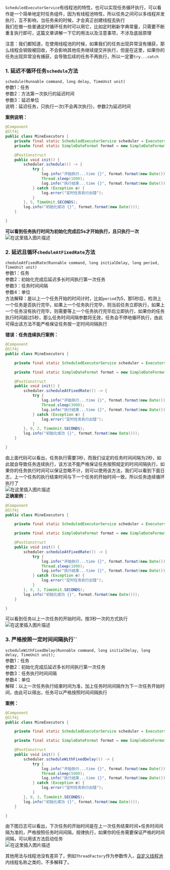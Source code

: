 `ScheduledExecutorService`有线程池的特性，也可以实现任务循环执行，可以看作是一个简单地定时任务组件，因为有线程池特性，所以任务之间可以多线程并发执行，互不影响，当任务来的时候，才会真正创建线程去执行  
我们在做一些普通定时循环任务时可以用它，比如定时刷新字典常量，只需要不断重复执行即可，这篇文章讲解一下它的用法以及注意事项，不涉及底层原理

注意：我们都知道，在使用线程池的时候，如果我们的任务出现异常没有捕获，那么线程会销毁被回收，不会影响其他任务继续提交并执行，但是在这里，如果你的任务出现异常没有捕获，会导致后续的任务不再执行，所以一定要`try...catch`

### 1. 延迟不循环任务`schedule`方法

`schedule(Runnable command, long delay, TimeUnit unit)`  
参数1：任务  
参数2：方法第一次执行的延迟时间  
参数3：延迟单位  
说明：延迟任务，只执行一次(不会再次执行)，参数2为延迟时间

**案例说明：**

```java
@Component
@Slf4j
public class MineExecutors {
    private final static ScheduledExecutorService scheduler = Executors.newScheduledThreadPool(5);
    private final static SimpleDateFormat format = new SimpleDateFormat("yyyy-MM-dd HH:mm:sss");

    @PostConstruct
    public void init() {
        scheduler.schedule(() -> {
            try {
                log.info("开始执行...time {}", format.format(new Date()));
                Thread.sleep(1000);
                log.info("执行结束...time {}", format.format(new Date()));
            } catch (Exception e) {
                log.error("定时任务执行出错");
            }
        }, 5, TimeUnit.SECONDS);
		log.info("初始化成功 {}", format.format(new Date()));
    }

}

```

**可以看到任务执行时间为初始化完成后5s才开始执行，且只执行一次**  
![在这里插入图片描述](https://img-blog.csdnimg.cn/b712abc87287474b9d24d3639b05d161.png)

### 2. 延迟且循环`cheduleAtFixedRate`方法

`cheduleAtFixedRate(Runnable command, long initialDelay, long period, TimeUnit unit)`  
参数1：任务  
参数2：初始化完成后延迟多长时间执行第一次任务  
参数3：任务时间间隔  
参数4：单位  
方法解释：是以上一个任务开始的时间计时，比如`period`为5，那5秒后，检测上一个任务是否执行完毕，如果上一个任务执行完毕，则当前任务立即执行，如果上一个任务没有执行完毕，则需要等上一个任务执行完毕后立即执行，如果你的任务执行时间超过5秒，那么任务时间间隔参数将无效，任务会不停地循环执行，由此可得出该方法不能严格保证任务按一定时间间隔执行

**错误：任务连续执行案例：**

```java
@Component
@Slf4j
public class MineExecutors {

    private final static ScheduledExecutorService scheduler = Executors.newScheduledThreadPool(5);

    private final static SimpleDateFormat format = new SimpleDateFormat("yyyy-MM-dd HH:mm:ss");

    @PostConstruct
    public void init() {
        scheduler.scheduleAtFixedRate(() -> {
            try {
                log.info("开始执行...time {}", format.format(new Date()));
                Thread.sleep(3000);
                log.info("执行结束...time {}", format.format(new Date()));
            } catch (Exception e) {
                log.error("定时任务执行出错");
            }
        }, 0, 2, TimeUnit.SECONDS);
        log.info("初始化成功 {}", format.format(new Date()));
    }

}
```

由上面代码可以看出，任务执行需要3秒，而我们设定的任务时间间隔为2秒，如此就会导致任务连续执行，该方法不能严格保证任务按照规定的时间间隔执行，如果你的任务执行时间可以保证忽略不计，则可以使用该方法，我们可以看到下面日志，上一个任务的执行结束时间与下一个任务的开始时间一致，所以任务连续循环执行了  
![在这里插入图片描述](https://img-blog.csdnimg.cn/342f374f94ef437ebbdd0701a77ea511.png)  
**正确案例：**

```java
@Component
@Slf4j
public class MineExecutors {

    private final static ScheduledExecutorService scheduler = Executors.newScheduledThreadPool(5);

    private final static SimpleDateFormat format = new SimpleDateFormat("yyyy-MM-dd HH:mm:ss");

    @PostConstruct
    public void init() {
        scheduler.scheduleAtFixedRate(() -> {
            try {
                log.info("开始执行...time {}", format.format(new Date()));
                Thread.sleep(1000);
                log.info("执行结束...time {}", format.format(new Date()));
            } catch (Exception e) {
                log.error("定时任务执行出错");
            }
        }, 0, 3, TimeUnit.SECONDS);
        log.info("初始化成功 {}", format.format(new Date()));
    }

}
```

可以看到任务以上一次任务的开始时间，按3秒一次的方式执行  
![在这里插入图片描述](https://img-blog.csdnimg.cn/1d9a4328e296470da79d9623009b1765.png)

### 3. 严格按照一定时间间隔执行``

`scheduleWithFixedDelay(Runnable command, long initialDelay, long delay, TimeUnit unit);`  
参数1：任务  
参数2：初始化完成后延迟多长时间执行第一次任务  
参数3：任务执行时间间隔  
参数4：单位  
解释：以上一次任务执行结束时间为准，加上任务时间间隔作为下一次任务开始时间，由此可以得出，任务可以严格按照时间间隔执行

**案例：**

```java
@Component
@Slf4j
public class MineExecutors {

    private final static ScheduledExecutorService scheduler = Executors.newScheduledThreadPool(5);

    private final static SimpleDateFormat format = new SimpleDateFormat("yyyy-MM-dd HH:mm:ss");

    @PostConstruct
    public void init() {
        scheduler.scheduleWithFixedDelay(() -> {
            try {
                log.info("开始执行...time {}", format.format(new Date()));
                Thread.sleep(5000);
                log.info("执行结束...time {}", format.format(new Date()));
            } catch (Exception e) {
                log.error("定时任务执行出错");
            }
        }, 0, 3, TimeUnit.SECONDS);
        log.info("初始化成功 {}", format.format(new Date()));
    }

}
```

由下图日志可以看出，下次任务的开始时间是在上一次任务结束时间+任务时间间隔为准的，严格按照任务时间间隔，规律执行，如果你的任务需要保证严格的时间间隔，可以用该方法启动任务  
![在这里插入图片描述](https://img-blog.csdnimg.cn/fb439ae9f2f4441ca611a83d24dc1a6a.png)

其他用法与线程池没有差异了，例如`ThreadFactory`作为参数传入，[自定义线程池](https://so.csdn.net/so/search?q=%E8%87%AA%E5%AE%9A%E4%B9%89%E7%BA%BF%E7%A8%8B%E6%B1%A0&spm=1001.2101.3001.7020)内线程名称之类的，不多解释了。